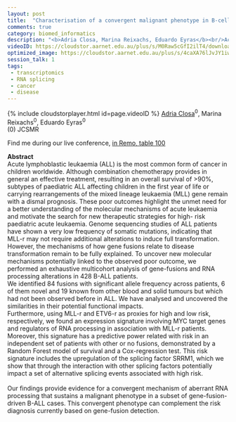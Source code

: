 ```yaml
---
layout: post
title:  "Characterisation of a convergent malignant phenotype in B-cell acute lymphoblastic leukaemia"
comments: true
category: biomed_informatics
description: "<b>Adria Closa, Marina Reixachs, Eduardo Eyras</b><br/>Acute lymphoblastic leukaemia (ALL) is the most co..."
videoID: https://cloudstor.aarnet.edu.au/plus/s/M0Raw5cGfI2ilT4/download
optimized_image: https://cloudstor.aarnet.edu.au/plus/s/4caXA76lJvJY1iw/download
session_talk: 1
tags:
 - transcriptomics
 - RNA splicing
 - cancer
 - disease
---
```

{% include cloudstorplayer.html id=page.videoID %}
<u>Adria Closa</u><sup>0</sup>, Marina Reixachs<sup>0</sup>, Eduardo Eyras<sup>0</sup><br/>
\(0\) JCSMR

Find me during our live conference, [in Remo, table 100](https://remo.co)

<b>Abstract</b><br/>
Acute lymphoblastic leukaemia \(ALL\) is the most common form of cancer in children worldwide. Although combination chemotherapy provides in general an effective treatment, resulting in an overall survival of &gt;90%, subtypes of paediatric ALL affecting children in the first year of life or carrying rearrangements of the mixed lineage leukaemia \(MLL\) gene remain with a dismal prognosis. These poor outcomes highlight the unmet need for a better understanding of the molecular mechanisms of acute leukaemia and motivate the search for new therapeutic strategies for high- risk paediatric acute leukaemia. Genome sequencing studies of ALL patients have shown a very low frequency of somatic mutations, indicating that MLL-r may not require additional alterations to induce full transformation. However, the mechanisms of how gene fusions relate to disease transformation remain to be fully explained. To uncover new molecular mechanisms potentially linked to the observed poor outcome, we performed an exhaustive multicohort analysis of gene-fusions and RNA processing alterations in 428 B-ALL patients.<br/>We identified 84 fusions with significant allele frequency across patients, 6 of them novel and 19 known from other blood and solid tumours but which had not been observed before in ALL. We have analysed and uncovered the similarities in their potential functional impacts.<br/>Furthermore, using MLL-r and ETV6-r as proxies for high and low risk, respectively, we found an expression signature involving MYC target genes and regulators of RNA processing in association with MLL-r patients. Moreover, this signature has a predictive power related with risk in an independent set of patients with other or no fusions, demonstrated by a Random Forest model of survival and a Cox-regression test. This risk signature includes the upregulation of the splicing factor SRRM1, which we show that through the interaction with other splicing factors potentially impact a set of alternative splicing events associated with high risk. <br/><br/>Our findings provide evidence for a convergent mechanism of aberrant RNA processing that sustains a malignant phenotype in a subset of gene-fusion-driven B-ALL cases. This convergent phenotype can complement the risk diagnosis currently based on gene-fusion detection.
